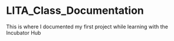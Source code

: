 # LITA_Class_Documentation
This is where I documented my first project while learning with the Incubator Hub
